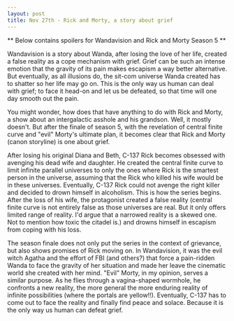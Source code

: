 ```yaml
---
layout: post
title: Nov 27th - Rick and Morty, a story about grief
---
```



** Below contains spoilers for Wandavision and Rick and Morty Season 5 **

Wandavision is a story about Wanda, after losing the love of her life, created a false reality as a cope mechanism with grief. Grief can be such an intense emotion that the gravity of its pain makes escapism a way better alternative. But eventually, as all illusions do, the sit-com universe Wanda created has to shatter so her life may go on. This is the only way us human can deal with grief; to face it head-on and let us be defeated, so that time will one day smooth out the pain.

You might wonder, how does that have anything to do with Rick and Morty, a show about an intergalactic asshole and his grandson. Well, it mostly doesn't. But after the finale of season 5, with the revelation of central finite curve and "evil" Morty's ultimate plan, it becomes clear that Rick and Morty (canon storyline) is one about grief.

After losing his original Diana and Beth, C-137 Rick becomes obsessed with avenging his dead wife and daughter. He created the central finite curve to limit infinite parallel universes to only the ones where Rick is the smartest person in the universe, assuming that the Rick who killed his wife would be in these universes. Eventually, C-137 Rick could not avenge the right killer and decided to drown himself in alcoholism. This is how the series begins. After the loss of his wife, the protagonist created a false reality (central finite curve is not entirely false as those universes are real. But it only offers limited range of reality. I'd argue that a narrowed reality is a skewed one. Not to mention how toxic the citadel is.) and drowns himself in escapism from coping with his loss.

The season finale does not only put the series in the context of grievance, but also shows promises of Rick moving on. In Wandavision, it was the evil witch Agatha and the effort of FBI (and others?) that force a pain-ridden Wanda to face the gravity of her situation and made her leave the cinematic world she created with her mind. "Evil" Morty, in my opinion, serves a similar purpose. As he flies through a vagina-shaped wormhole, he confronts a new reality, the more general the more enduring reality of infinite possibilities (where the portals are yellow!!). Eventually, C-137 has to come out to face the reality and finally find peace and solace. Because it is the only way us human can defeat grief.
